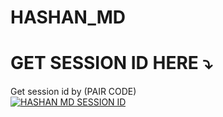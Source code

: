# HASHAN_MD

# GET SESSION ID HERE ⤵️

Get session id by (PAIR CODE)
    <br>
<a href='https://refactored-rotary-phone-pjqx9rpvp7qcr7w-7860.app.github.dev/' target="_blank"><img alt='HASHAN MD SESSION ID' src='https://img.shields.io/badge/Session_id-100000?style=for-the-badge&logo=scan&logoColor=white&labelColor=black&color=black'/></a>


